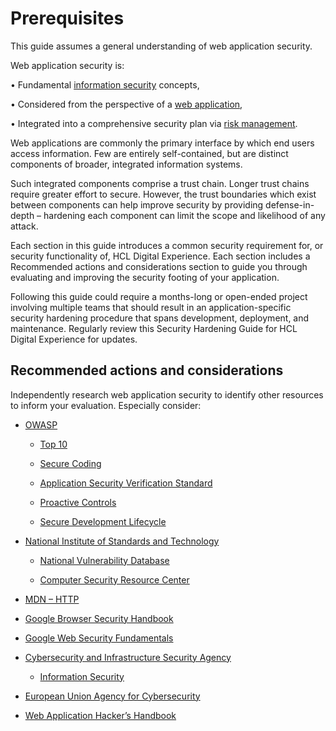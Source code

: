 # Prerequisites

This guide assumes a general understanding of web application security.

Web application security is:

• Fundamental [information security](https://www.cisa.gov/sites/default/files/publications/infosecuritybasics.pdf) concepts,

• Considered from the perspective of a [web application](https://www.cisa.gov/security-publications/website-security),

• Integrated into a comprehensive security plan via [risk management](https://nvlpubs.nist.gov/nistpubs/Legacy/SP/nistspecialpublication800-30r1.pdf).

Web applications are commonly the primary interface by which end users access information. Few are entirely self-contained, but are distinct components of broader, integrated information systems.

Such integrated components comprise a trust chain. Longer trust chains require greater effort to secure. However, the trust boundaries which exist between components can help improve security by providing defense-in-depth – hardening each component can limit the scope and likelihood of any attack.

Each section in this guide introduces a common security requirement for, or security functionality of, HCL Digital Experience. Each section includes a Recommended actions and considerations section to guide you through evaluating and improving the security footing of your application.

Following this guide could require a months-long or open-ended project involving multiple teams that should result in an application-specific security hardening procedure that spans development, deployment, and maintenance. Regularly review this Security Hardening Guide for HCL Digital Experience for updates.

## Recommended actions and considerations

Independently research web application security to identify other resources to inform your evaluation. Especially consider:

-  [OWASP](https://owasp.org/www-project-top-ten/)

    - [Top 10](https://owasp.org/www-project-top-ten/)

    - [Secure Coding](https://owasp.org/www-project-secure-coding-practices-quick-reference-guide/)

    - [Application Security Verification Standard](https://owasp.org/www-project-application-security-verification-standard/)

    - [Proactive Controls](https://owasp.org/www-project-proactive-controls/)

    - [Secure Development Lifecycle](https://owasp.org/www-project-samm/)

- [National Institute of Standards and Technology](https://www.nist.gov)

    - [National Vulnerability Database](https://nvd.nist.gov)

    - [Computer Security Resource Center](https://csrc.nist.gov)

- [MDN – HTTP](https://developer.mozilla.org/en-US/docs/Web/HTTP)

- [Google Browser Security Handbook](https://code.google.com/archive/p/browsersec/wikis/Main.wiki)

- [Google Web Security Fundamentals](https://web.dev/secure/)

- [Cybersecurity and Infrastructure Security Agency](https://www.cisa.gov)

    - [Information Security](https://www.cisa.gov/sites/default/files/publications/infosecuritybasics.pdf)

- [European Union Agency for Cybersecurity](https://www.enisa.europa.eu)

- [Web Application Hacker’s Handbook](https://www.oreilly.com/library/view/the-web-application/9781118026472/)